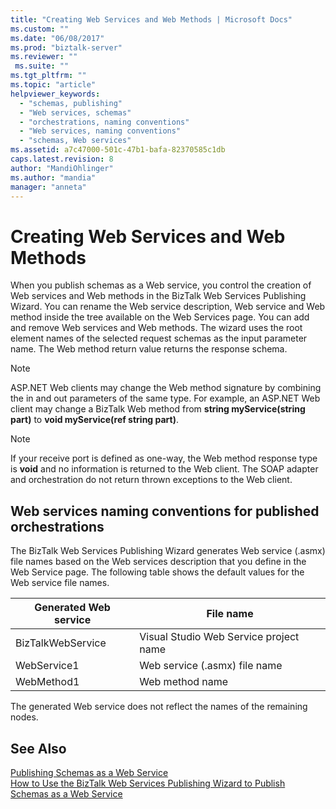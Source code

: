 ```yaml
---
title: "Creating Web Services and Web Methods | Microsoft Docs"
ms.custom: ""
ms.date: "06/08/2017"
ms.prod: "biztalk-server"
ms.reviewer: ""
 ms.suite: ""
ms.tgt_pltfrm: ""
ms.topic: "article"
helpviewer_keywords: 
  - "schemas, publishing"
  - "Web services, schemas"
  - "orchestrations, naming conventions"
  - "Web services, naming conventions"
  - "schemas, Web services"
ms.assetid: a7c47000-501c-47b1-bafa-82370585c1db
caps.latest.revision: 8
author: "MandiOhlinger"
ms.author: "mandia"
manager: "anneta"
---
```

# Creating Web Services and Web Methods
When you publish schemas as a Web service, you control the creation of Web services and Web methods in the BizTalk Web Services Publishing Wizard. You can rename the Web service description, Web service and Web method inside the tree available on the Web Services page. You can add and remove Web services and Web methods. The wizard uses the root element names of the selected request schemas as the input parameter name. The Web method return value returns the response schema.  
  
> [!NOTE]
>  ASP.NET Web clients may change the Web method signature by combining the in and out parameters of the same type. For example, an ASP.NET Web client may change a BizTalk Web method from **string myService(string part)** to **void myService(ref string part)**.  
  
> [!NOTE]
>  If your receive port is defined as one-way, the Web method response type is **void** and no information is returned to the Web client. The SOAP adapter and orchestration do not return thrown exceptions to the Web client.  
  
## Web services naming conventions for published orchestrations  
 The BizTalk Web Services Publishing Wizard generates Web service (.asmx) file names based on the Web services description that you define in the Web Service page. The following table shows the default values for the Web service file names.  
  
|Generated Web service|File name|  
|---------------------------|---------------|  
|BizTalkWebService|Visual Studio Web Service project name|  
|WebService1|Web service (.asmx) file name|  
|WebMethod1|Web method name|  
  
 The generated Web service does not reflect the names of the remaining nodes.  
  
## See Also  
 [Publishing Schemas as a Web Service](../core/publishing-schemas-as-a-web-service.md)   
 [How to Use the BizTalk Web Services Publishing Wizard to Publish Schemas as a Web Service](../core/publish-schemas-as-web-services-with-biztalk-web-services-publishing-wizard.md)